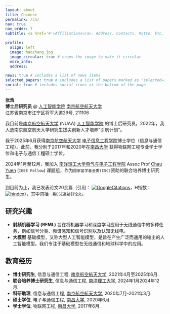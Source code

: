 ```yaml
---
layout: about
title: Chinese
permalink: /cn/
nav: true
nav_order: 7
subtitle: <a href='#'>Affiliations</a>. Address. Contacts. Motto. Etc.

profile:
  align: left
  image: haozhang.jpg
  image_circular: true # crops the image to make it circular
  more_info: 
  address: 

news: true # includes a list of news items
selected_papers: true # includes a list of papers marked as "selected={true}"
social: true # includes social icons at the bottom of the page
---
```

**张浩**<br>
**博士后研究员** @  [人工智能学院](https://ai.nuaa.edu.cn/) [南京航空航天大学](http://www.nuaa.edu.cn)<br> 
江苏省南京市江宁区将军大道29号, 211106<br>

我目前是[南京航空航天大学](http://www.nuaa.edu.cn) (NUAA) [人工智能学院](https://ai.nuaa.edu.cn/) 的博士后研究员。2022年，我入选南京航空航天大学研究生拔尖创新人才培养"引航计划"。

我于2025年6月获得[南京航空航天大学](http://www.nuaa.edu.cn) [电子信息工程学院](http://ceie.nuaa.edu.cn/)博士学位（信息与通信工程）。此前，我分别于2017年和2020年在[南昌大学](http://www.ncu.edu.cn) 获得物联网工程专业学士学位和电子与通信工程硕士学位。 

2024年1月至12月，我加入 [南洋理工大学](https://www.ntu.edu.sg/)[电气与电子工程学院](https://www.ntu.edu.sg/eee)  Assoc Prof [Chau Yuen](https://dr.ntu.edu.sg/cris/rp/rp02157) (`IEEE Fellow`) 课题组，作为`国家留学基金委(CSC)`资助的联合培养博士研究生。 

到目前为止，我已发表论文20余篇（引用： [![GoogleCitations](https://img.shields.io/endpoint?logo=Google%20Scholar&url=https://cdn.jsdelivr.net/gh/haozhangcn/haozhangcn.github.io@gs/citation.json&labelColor=f6f6f6&color=9cf&style=flat&label=citations)](https://scholar.google.com/citations?user=zs9DkEAAAAAJ)，H指数：[![hindex](https://img.shields.io/endpoint?logo=Google%20Scholar&url=https%3A%2F%2Fcdn.jsdelivr.net%2Fgh%2Fhaozhangcn%2Fhaozhangcn.github.io@gs%2Fh.json&labelColor=f6f6f6&color=9cf&style=flat&label=H-index)](https://scholar.google.com/citations?user=zs9DkEAAAAAJ)），其中包括`一篇ESI高被引论文`。



## 研究兴趣
- **射频机器学习 (RFML)** 旨在将机器学习和深度学习应用于无线通信中的多种任务，例如信号分类、频谱感知和信号识别以及认知无线电。
- **大模型** 基础模型，又称大型人工智能模型，是旨在产生广泛而通用的输出的人工智能模型。我们专注于基础模型在无线通信和地球科学中的应用。

## 教育经历
- **博士研究生**, 信息与通信工程, [南京航空航天大学](http://www.nuaa.edu.cn), 2021年4月至2025年6月.
- **联合培养博士研究生**, 信息与通信工程, [南洋理工大学](https://www.ntu.edu.sg/), 2024年1月2024年12月.
- **科研助理**, 信息与通信工程, [南京航空航天大学](http://www.nuaa.edu.cn), 2020年7月-2021年3月.
- **硕士学位**, 电子与通信工程, [南昌大学](http://www.ncu.edu.cn), 2020年6月.
- **学士学位**, 物联网工程, [南昌大学](http://www.ncu.edu.cn), 2017年6月.






